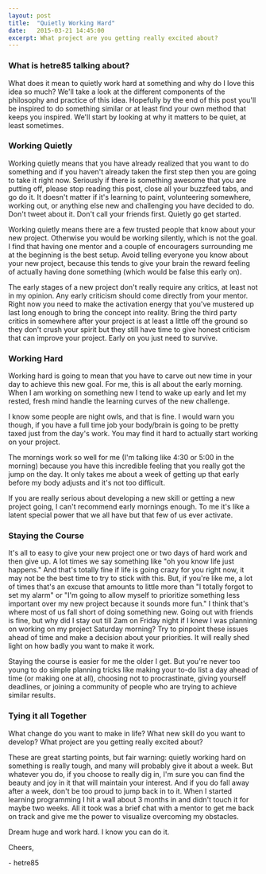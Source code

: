 ```yaml
---
layout: post
title:  "Quietly Working Hard"
date:   2015-03-21 14:45:00
excerpt: What project are you getting really excited about?
---
```


### What is hetre85 talking about?
What does it mean to quietly work hard at something and why do I love this idea so much? We'll take a look at the different components of the philosophy and practice of this idea.  Hopefully by the end of this post you'll be inspired to do something similar or at least find your own method that keeps you inspired. We'll start by looking at why it matters to be quiet, at least sometimes.

### Working Quietly
Working quietly means that you have already realized that you want to do something and if you haven't already taken the first step then you are going to take it right now. Seriously if there is something awesome that you are putting off, please stop reading this post, close all your buzzfeed tabs, and go do it. It doesn't matter if it's learning to paint, volunteering somewhere, working out, or anything else new and challenging you have decided to do. Don't tweet about it. Don't call your friends first. Quietly go get started.

Working quietly means there are a few trusted people that know about your new project. Otherwise you would be working silently, which is not the goal. I find that having one mentor and a couple of encouragers surrounding me at the beginning is the best setup. Avoid telling everyone you know about your new project, because this tends to give your brain the reward feeling of actually having done something (which would be false this early on).

The early stages of a new project don't really require any critics, at least not in my opinion. Any early criticism should come directly from your mentor. Right now you need to make the activation energy that you've mustered up last long enough to bring the concept into reality. Bring the third party critics in somewhere after your project is at least a little off the ground so they don't crush your spirit but they still have time to give honest criticism that can improve your project. Early on you just need to survive.

### Working Hard
Working hard is going to mean that you have to carve out new time in your day to achieve this new goal. For me, this is all about the early morning. When I am working on something new I tend to wake up early and let my rested, fresh mind handle the learning curves of the new challenge.

I know some people are night owls, and that is fine. I would warn you though, if you have a full time job your body/brain is going to be pretty taxed just from the day's work. You may find it hard to actually start working on your project.

The mornings work so well for me (I'm talking like 4:30 or 5:00 in the morning) because you have this incredible feeling that you really got the jump on the day. It only takes me about a week of getting up that early before my body adjusts and it's not too difficult.

If you are really serious about developing a new skill or getting a new project going, I can't recommend early mornings enough. To me it's like a latent special power that we all have but that few of us ever activate.

### Staying the Course
It's all to easy to give your new project one or two days of hard work and then give up. A lot times we say something like "oh you know life just happens." And that's totally fine if life is going crazy for you right now, it may not be the best time to try to stick with this. But, if you're like me, a lot of times that's an excuse that amounts to little more than "I totally forgot to set my alarm" or "I'm going to allow myself to prioritize something less important over my new project because it sounds more fun." I think that's where most of us fall short of doing something new. Going out with friends is fine, but why did I stay out till 2am on Friday night if I knew I was planning on working on my project Saturday morning? Try to pinpoint these issues ahead of time and make a decision about your priorities. It will really shed light on how badly you want to make it work.

Staying the course is easier for me the older I get. But you're never too young to do simple planning tricks like making your to-do list a day ahead of time (or making one at all), choosing not to procrastinate, giving yourself deadlines, or joining a community of people who are trying to achieve similar results.

### Tying it all Together
What change do you want to make in life? What new skill do you want to develop? What project are you getting really excited about?

These are great starting points, but fair warning: quietly working hard on something is really tough, and many will probably give it about a week. But whatever you do, if you choose to really dig in, I'm sure you can find the beauty and joy in it that will maintain your interest. And if you do fall away after a week, don't be too proud to jump back in to it. When I started learning programming I hit a wall about 3 months in and didn't touch it for maybe two weeks. All it took was a brief chat with a mentor to get me back on track and give me the power to visualize overcoming my obstacles.

Dream huge and work hard. I know you can do it.

Cheers,

\- hetre85

